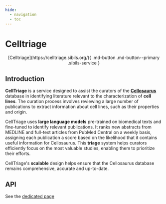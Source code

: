 ```yaml
---
hide:
  - navigation
  - toc
---
```


# Celltriage

<p style="text-align: center" markdown>
  [Celltriage](https://celltriage.sibils.org/){ .md-button .md-button--primary .sibils-service }
</p>

## Introduction

**CellTriage** is a service designed to assist the curators of the **[Cellosaurus]( https://www.cellosaurus.org/)** database in identifying literature relevant to the characterization of **cell lines**. The curation process involves reviewing a large number of publications to extract information about cell lines, such as their properties and origin.

CellTriage uses **large language models** pre-trained on biomedical texts and fine-tuned to identify relevant publications. It ranks new abstracts from MEDLINE and full-text articles from PubMed Central on a weekly basis, assigning each publication a score based on the likelihood that it contains useful information for Cellosaurus. This **triage** system helps curators efficiently focus on the most valuable studies, enabling them to prioritize their efforts.

CellTriage's **scalable** design helps ensure that the Cellosaurus database remains comprehensive, accurate and up-to-date.

## API

See the [dedicated page](https://celltriage.sibils.org/docs)
